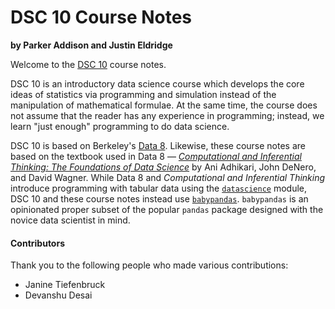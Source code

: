 DSC 10 Course Notes
===================

**by Parker Addison and Justin Eldridge**

Welcome to the [DSC 10](http://dsc10.com) course notes.

DSC 10 is an introductory data science course which develops the core ideas of
statistics via programming and simulation instead of the manipulation of
mathematical formulae. At the same time, the course does not assume that the
reader has any experience in programming; instead, we learn "just enough"
programming to do data science. 

DSC 10 is based on Berkeley's [Data 8](http://data8.org/). Likewise, these
course notes are based on the textbook used in Data 8 &mdash; [*Computational and
Inferential Thinking: The Foundations of Data
Science*](https://inferentialthinking.com/chapters/intro.html) by Ani Adhikari,
John DeNero, and David Wagner. While Data 8 and *Computational and Inferential
Thinking* introduce programming with tabular data using the
[`datascience`](https://github.com/data-8/datascience) module, DSC 10 and these
course notes instead use
[`babypandas`](https://github.com/babypandas-dev/babypandas). `babypandas` is an
opinionated proper subset of the popular `pandas` package designed with the
novice data scientist in mind.


#### Contributors

Thank you to the following people who made various contributions:

- Janine Tiefenbruck
- Devanshu Desai
